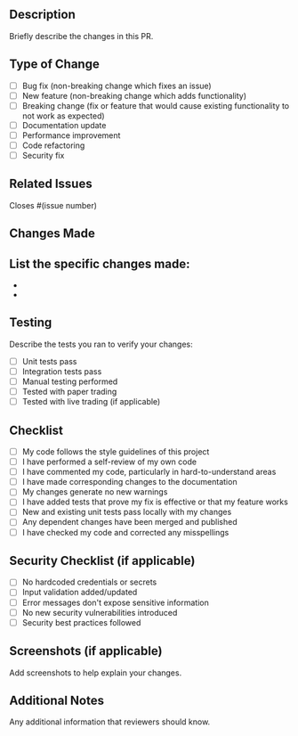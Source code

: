 ## Description
Briefly describe the changes in this PR.

## Type of Change
- [ ] Bug fix (non-breaking change which fixes an issue)
- [ ] New feature (non-breaking change which adds functionality)
- [ ] Breaking change (fix or feature that would cause existing functionality to not work as expected)
- [ ] Documentation update
- [ ] Performance improvement
- [ ] Code refactoring
- [ ] Security fix

## Related Issues
Closes #(issue number)

## Changes Made
List the specific changes made:
- 
- 
- 

## Testing
Describe the tests you ran to verify your changes:
- [ ] Unit tests pass
- [ ] Integration tests pass
- [ ] Manual testing performed
- [ ] Tested with paper trading
- [ ] Tested with live trading (if applicable)

## Checklist
- [ ] My code follows the style guidelines of this project
- [ ] I have performed a self-review of my own code
- [ ] I have commented my code, particularly in hard-to-understand areas
- [ ] I have made corresponding changes to the documentation
- [ ] My changes generate no new warnings
- [ ] I have added tests that prove my fix is effective or that my feature works
- [ ] New and existing unit tests pass locally with my changes
- [ ] Any dependent changes have been merged and published
- [ ] I have checked my code and corrected any misspellings

## Security Checklist (if applicable)
- [ ] No hardcoded credentials or secrets
- [ ] Input validation added/updated
- [ ] Error messages don't expose sensitive information
- [ ] No new security vulnerabilities introduced
- [ ] Security best practices followed

## Screenshots (if applicable)
Add screenshots to help explain your changes.

## Additional Notes
Any additional information that reviewers should know.